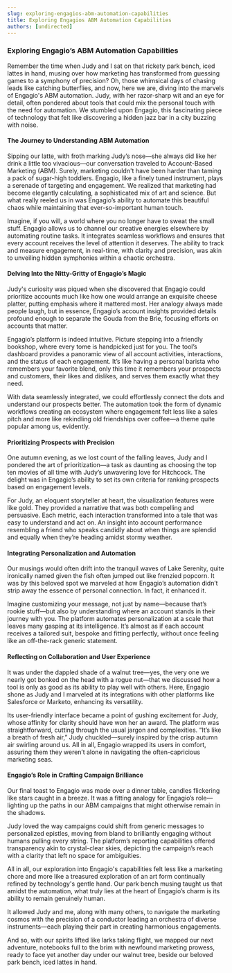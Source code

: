 ```yaml
---
slug: exploring-engagios-abm-automation-capabilities
title: Exploring Engagios ABM Automation Capabilities
authors: [undirected]
---
```



### Exploring Engagio’s ABM Automation Capabilities

Remember the time when Judy and I sat on that rickety park bench, iced lattes in hand, musing over how marketing has transformed from guessing games to a symphony of precision? Oh, those whimsical days of chasing leads like catching butterflies, and now, here we are, diving into the marvels of Engagio's ABM automation. Judy, with her razor-sharp wit and an eye for detail, often pondered about tools that could mix the personal touch with the need for automation. We stumbled upon Engagio, this fascinating piece of technology that felt like discovering a hidden jazz bar in a city buzzing with noise.

#### The Journey to Understanding ABM Automation

Sipping our latte, with froth marking Judy’s nose—she always did like her drink a little too vivacious—our conversation traveled to Account-Based Marketing (ABM). Surely, marketing couldn't have been harder than taming a pack of sugar-high toddlers. Engagio, like a finely tuned instrument, plays a serenade of targeting and engagement. We realized that marketing had become elegantly calculating, a sophisticated mix of art and science. But what really reeled us in was Engagio’s ability to automate this beautiful chaos while maintaining that ever-so-important human touch.

Imagine, if you will, a world where you no longer have to sweat the small stuff. Engagio allows us to channel our creative energies elsewhere by automating routine tasks. It integrates seamless workflows and ensures that every account receives the level of attention it deserves. The ability to track and measure engagement, in real-time, with clarity and precision, was akin to unveiling hidden symphonies within a chaotic orchestra.

#### Delving Into the Nitty-Gritty of Engagio’s Magic

Judy's curiosity was piqued when she discovered that Engagio could prioritize accounts much like how one would arrange an exquisite cheese platter, putting emphasis where it mattered most. Her analogy always made people laugh, but in essence, Engagio’s account insights provided details profound enough to separate the Gouda from the Brie, focusing efforts on accounts that matter.

Engagio’s platform is indeed intuitive. Picture stepping into a friendly bookshop, where every tome is handpicked just for you. The tool’s dashboard provides a panoramic view of all account activities, interactions, and the status of each engagement. It’s like having a personal barista who remembers your favorite blend, only this time it remembers your prospects and customers, their likes and dislikes, and serves them exactly what they need.

With data seamlessly integrated, we could effortlessly connect the dots and understand our prospects better. The automation took the form of dynamic workflows creating an ecosystem where engagement felt less like a sales pitch and more like rekindling old friendships over coffee—a theme quite popular among us, evidently.

#### Prioritizing Prospects with Precision

One autumn evening, as we lost count of the falling leaves, Judy and I pondered the art of prioritization—a task as daunting as choosing the top ten movies of all time with Judy’s unwavering love for Hitchcock. The delight was in Engagio’s ability to set its own criteria for ranking prospects based on engagement levels.

For Judy, an eloquent storyteller at heart, the visualization features were like gold. They provided a narrative that was both compelling and persuasive. Each metric, each interaction transformed into a tale that was easy to understand and act on. An insight into account performance resembling a friend who speaks candidly about when things are splendid and equally when they’re heading amidst stormy weather.

#### Integrating Personalization and Automation

Our musings would often drift into the tranquil waves of Lake Serenity, quite ironically named given the fish often jumped out like frenzied popcorn. It was by this beloved spot we marveled at how Engagio’s automation didn’t strip away the essence of personal connection. In fact, it enhanced it.

Imagine customizing your message, not just by name—because that’s rookie stuff—but also by understanding where an account stands in their journey with you. The platform automates personalization at a scale that leaves many gasping at its intelligence. It’s almost as if each account receives a tailored suit, bespoke and fitting perfectly, without once feeling like an off-the-rack generic statement.

#### Reflecting on Collaboration and User Experience

It was under the dappled shade of a walnut tree—yes, the very one we nearly got bonked on the head with a rogue nut—that we discussed how a tool is only as good as its ability to play well with others. Here, Engagio shone as Judy and I marveled at its integrations with other platforms like Salesforce or Marketo, enhancing its versatility.

Its user-friendly interface became a point of gushing excitement for Judy, whose affinity for clarity should have won her an award. The platform was straightforward, cutting through the usual jargon and complexities. “It’s like a breath of fresh air,” Judy chuckled—surely inspired by the crisp autumn air swirling around us. All in all, Engagio wrapped its users in comfort, assuring them they weren’t alone in navigating the often-capricious marketing seas.

#### Engagio’s Role in Crafting Campaign Brilliance

Our final toast to Engagio was made over a dinner table, candles flickering like stars caught in a breeze. It was a fitting analogy for Engagio’s role—lighting up the paths in our ABM campaigns that might otherwise remain in the shadows.

Judy loved the way campaigns could shift from generic messages to personalized epistles, moving from bland to brilliantly engaging without humans pulling every string. The platform’s reporting capabilities offered transparency akin to crystal-clear skies, depicting the campaign’s reach with a clarity that left no space for ambiguities.

All in all, our exploration into Engagio's capabilities felt less like a marketing chore and more like a treasured exploration of an art form continually refined by technology's gentle hand. Our park bench musing taught us that amidst the automation, what truly lies at the heart of Engagio’s charm is its ability to remain genuinely human.

It allowed Judy and me, along with many others, to navigate the marketing cosmos with the precision of a conductor leading an orchestra of diverse instruments—each playing their part in creating harmonious engagements.

And so, with our spirits lifted like larks taking flight, we mapped our next adventure, notebooks full to the brim with newfound marketing prowess, ready to face yet another day under our walnut tree, beside our beloved park bench, iced lattes in hand.

```
